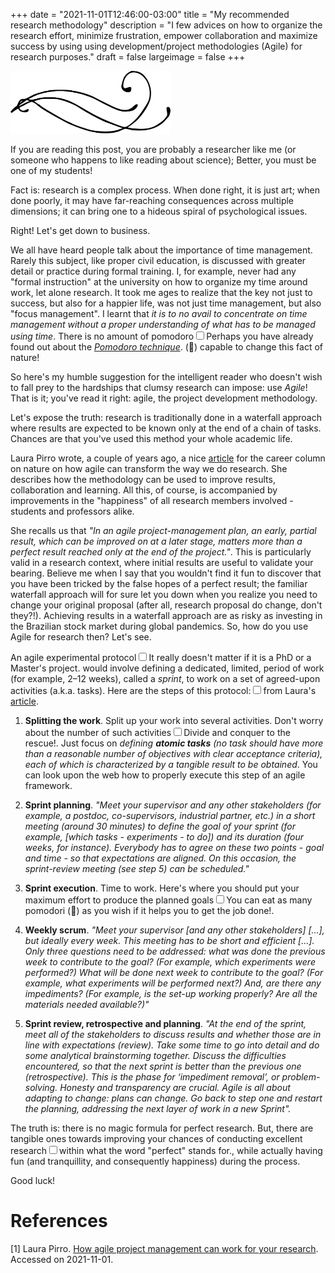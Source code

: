 +++
date = "2021-11-01T12:46:00-03:00"
title = "My recommended research methodology"
description = "I few advices on how to organize the research effort, minimize frustration, empower collaboration and maximize success by using using development/project methodologies (Agile) for research purposes."
draft = false
largeimage = false
+++


<p class=textornament>
    <img src="/ornaments/orn1.svg" width=256 height=100/>
</p>


<p><span class="newthought">If you are reading this post</span>, you are probably a researcher like me (or someone who happens to like reading about science); Better, you must be one of my students!


Fact is: research is a complex process. When done right, it is just art; when done poorly, it may have far-reaching consequences across multiple dimensions; it can bring one to a hideous spiral of psychological issues.

Right! Let's get down to business.

We all have heard people talk about the importance of time management. Rarely this subject, like proper civil education, is discussed with greater detail or practice during formal training. I, for example, never had any "formal instruction" at the university on how to organize my time around work, let alone research. It took me ages to realize that the key not just to success, but also for a happier life, was not just time management, but also "focus management". I learnt that *it is to no avail to concentrate on time management without a proper understanding of what has to be managed using time*. There is no amount of pomodoro<span><label for="sn-1" class="margin-toggle sidenote-number"></span><input type="checkbox" id="sn-1" class="margin-toggle"/><span class="sidenote">Perhaps you have already found out about the <em><a href="https://en.wikipedia.org/wiki/Pomodoro_Technique" target="_blank">Pomodoro technique</em></a>.</span> (🍅) capable to change this fact of nature!

So here's my humble suggestion for the intelligent reader who doesn't wish to fall prey to the hardships that clumsy research can impose: use *Agile*! That is it; you've read it right: agile, the project development methodology.

Let's expose the truth: research is traditionally done in a waterfall approach where results are expected to be known only at the end of a chain of tasks. Chances are that you've used this method your whole academic life.

Laura Pirro wrote, a couple of years ago, a nice [article](https://www.nature.com/articles/d41586-019-01184-9) for the career column on nature on how agile can transform the way we do research. She describes how the methodology can be used to improve results, collaboration and learning. All this, of course, is accompanied by improvements in the "happiness" of all research members involved -  students and professors alike.

She recalls us that <em>*"In an agile project-management plan, an early, partial result, which can be improved on at a later stage, matters more than a perfect result reached only at the end of the project."*</em>. This is particularly valid in a research context, where initial results are useful to validate your bearing. Believe me when I say that you wouldn't find it fun to discover that you have been tricked by the false hopes of a perfect result; the familiar waterfall approach will for sure let you down when you realize you need to change your original proposal (after all, research proposal do change, don't they?!). Achieving results in a waterfall approach are as risky as investing in the Brazilian stock market during global pandemics. So, how do you use Agile for research then? Let's see.

An agile experimental protocol<span><label for="sn-2" class="margin-toggle sidenote-number"></span><input type="checkbox" id="sn-2" class="margin-toggle"/><span class="sidenote">It really doesn't matter if it is a PhD or a Master's project.</span> would involve defining a dedicated, limited, period of work (for example, 2–12 weeks), called a *sprint*, to work on a set of agreed-upon activities (a.k.a. tasks). Here are the steps of this protocol:<span><label for="sn-3" class="margin-toggle sidenote-number"></span><input type="checkbox" id="sn-3" class="margin-toggle"/><span class="sidenote">from Laura's <a href="https://www.nature.com/articles/d41586-019-01184-9" target="_blank">article</a>.</span>

1. **Splitting the work**. Split up your work into several activities. Don't worry about the number of such activities<span><label for="sn-4" class="margin-toggle sidenote-number"></span><input type="checkbox" id="sn-4" class="margin-toggle"/><span class="sidenote">Divide and conquer to the rescue!</span>. Just focus on *defining **atomic tasks** (no task should have more than a reasonable number of objectives with clear acceptance criteria), each of which is characterized by a tangible result to be obtained*. You can look upon the web how to properly execute this step of an agile framework.

2. **Sprint planning**. *"Meet your supervisor and any other stakeholders (for example, a postdoc, co-supervisors, industrial partner, etc.) in a short meeting (around 30 minutes) to define the goal of your sprint (for example, [which tasks - experiments - to do]) and its duration (four weeks, for instance). Everybody has to agree on these two points - goal and time -  so that expectations are aligned. On this occasion, the *sprint-review meeting* (see step 5) can be scheduled."*

3. **Sprint execution**. Time to work. Here's where you should put your maximum effort to produce the planned goals<span><label for="sn-5" class="margin-toggle sidenote-number"></span><input type="checkbox" id="sn-5" class="margin-toggle"/><span class="sidenote">You can eat as many pomodori (🍅) as you wish if it helps you to get the job done!</span>.

4. **Weekly scrum**. *"Meet your supervisor [and any other stakeholders] [...], but ideally every week. This meeting has to be short and efficient [...]. Only three questions need to be addressed: what was done the previous week to contribute to the goal? (For example, which experiments were performed?) What will be done next week to contribute to the goal? (For example, what experiments will be performed next?) And, are there any impediments? (For example, is the set-up working properly? Are all the materials needed available?)"*

5. **Sprint review, retrospective and planning**. *"At the end of the sprint, meet all of the stakeholders to discuss results and whether those are in line with expectations (review). Take some time to go into detail and do some analytical brainstorming together. Discuss the difficulties encountered, so that the next sprint is better than the previous one (retrospective). This is the phase for ‘impediment removal’, or problem-solving. Honesty and transparency are crucial. Agile is all about adapting to change: plans can change. Go back to step one and restart the planning, addressing the next layer of work in a new Sprint".*

The truth is: there is no magic formula for perfect research. But, there are tangible ones towards improving your chances of conducting excellent research<span><label for="sn-6" class="margin-toggle sidenote-number"></span><input type="checkbox" id="sn-6" class="margin-toggle"/><span class="sidenote">within what the word "perfect" stands for.</span>, while actually having fun (and tranquillity, and consequently happiness) during the process.

Good luck!

# References

[1] Laura Pirro. [How agile project management can work for your research](https://www.nature.com/articles/d41586-019-01184-9#ref-CR2). Accessed on 2021-11-01.
